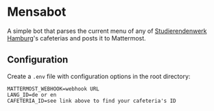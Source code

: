 # Mensabot

A simple bot that parses the current menu of any of [Studierendenwerk Hamburg](https://www.studierendenwerk-hamburg.de/studierendenwerk/en/essen/speiseplaene/)'s cafeterias and posts it to Mattermost.

## Configuration

Create a `.env` file with configuration options in the root directory:
```
MATTERMOST_WEBHOOK=webhook URL
LANG_ID=de or en
CAFETERIA_ID=see link above to find your cafeteria's ID
```
